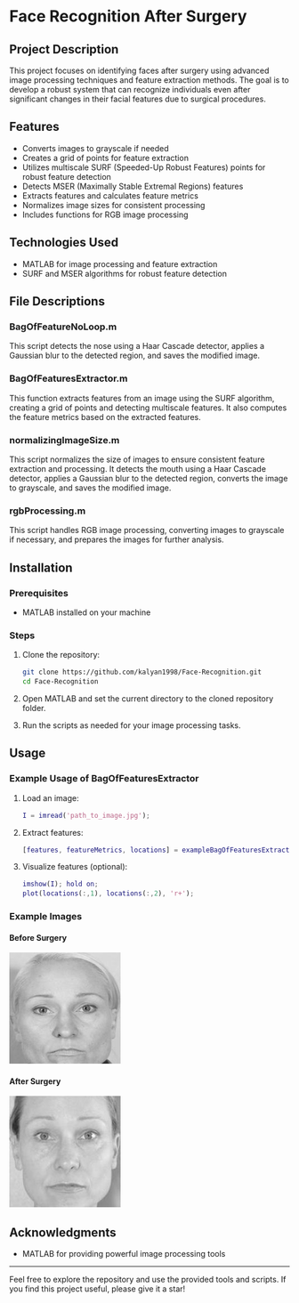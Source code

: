 # Face Recognition After Surgery

## Project Description

This project focuses on identifying faces after surgery using advanced image processing techniques and feature extraction methods. The goal is to develop a robust system that can recognize individuals even after significant changes in their facial features due to surgical procedures.

## Features

- Converts images to grayscale if needed
- Creates a grid of points for feature extraction
- Utilizes multiscale SURF (Speeded-Up Robust Features) points for robust feature detection
- Detects MSER (Maximally Stable Extremal Regions) features
- Extracts features and calculates feature metrics
- Normalizes image sizes for consistent processing
- Includes functions for RGB image processing

## Technologies Used

- MATLAB for image processing and feature extraction
- SURF and MSER algorithms for robust feature detection

## File Descriptions

### BagOfFeatureNoLoop.m

This script detects the nose using a Haar Cascade detector, applies a Gaussian blur to the detected region, and saves the modified image.

### BagOfFeaturesExtractor.m

This function extracts features from an image using the SURF algorithm, creating a grid of points and detecting multiscale features. It also computes the feature metrics based on the extracted features.

### normalizingImageSize.m

This script normalizes the size of images to ensure consistent feature extraction and processing. It detects the mouth using a Haar Cascade detector, applies a Gaussian blur to the detected region, converts the image to grayscale, and saves the modified image.

### rgbProcessing.m

This script handles RGB image processing, converting images to grayscale if necessary, and prepares the images for further analysis.

## Installation

### Prerequisites

- MATLAB installed on your machine

### Steps

1. Clone the repository:
    ```bash
    git clone https://github.com/kalyan1998/Face-Recognition.git
    cd Face-Recognition
    ```

2. Open MATLAB and set the current directory to the cloned repository folder.

3. Run the scripts as needed for your image processing tasks.

## Usage

### Example Usage of BagOfFeaturesExtractor

1. Load an image:
    ```matlab
    I = imread('path_to_image.jpg');
    ```

2. Extract features:
    ```matlab
    [features, featureMetrics, locations] = exampleBagOfFeaturesExtractor(I);
    ```

3. Visualize features (optional):
    ```matlab
    imshow(I); hold on;
    plot(locations(:,1), locations(:,2), 'r+');
    ```

### Example Images

#### Before Surgery
![Before Surgery](https://github.com/kalyan1998/Face-Recognition/blob/master/Copy_4_of_Dataset_/1/01_b.jpg)

#### After Surgery
![After Surgery](https://github.com/kalyan1998/Face-Recognition/blob/master/Copy_4_of_Dataset_/1/01_a.jpg)


## Acknowledgments

- MATLAB for providing powerful image processing tools

---

Feel free to explore the repository and use the provided tools and scripts. If you find this project useful, please give it a star!
